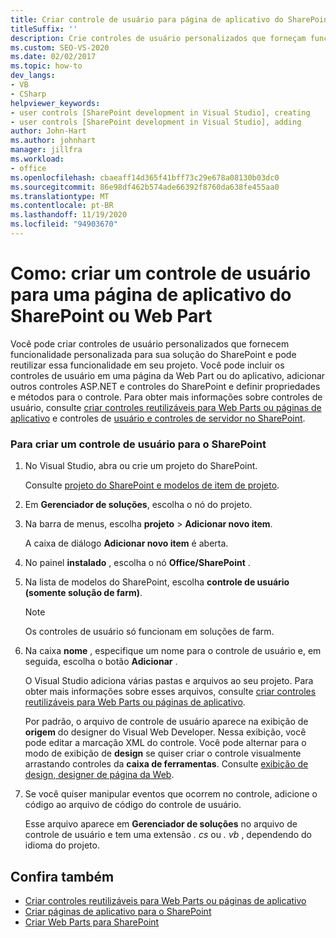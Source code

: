 ```yaml
---
title: Criar controle de usuário para página de aplicativo do SharePoint ou Web Part
titleSuffix: ''
description: Crie controles de usuário personalizados que forneçam funcionalidade personalizada para sua solução do SharePoint e reutilize essa funcionalidade dentro de uma página de aplicativo ou Web Part.
ms.custom: SEO-VS-2020
ms.date: 02/02/2017
ms.topic: how-to
dev_langs:
- VB
- CSharp
helpviewer_keywords:
- user controls [SharePoint development in Visual Studio], creating
- user controls [SharePoint development in Visual Studio], adding
author: John-Hart
ms.author: johnhart
manager: jillfra
ms.workload:
- office
ms.openlocfilehash: cbaeaff14d365f41bff73c29e678a08130b03dc0
ms.sourcegitcommit: 86e98df462b574ade66392f8760da638fe455aa0
ms.translationtype: MT
ms.contentlocale: pt-BR
ms.lasthandoff: 11/19/2020
ms.locfileid: "94903670"
---
```

# <a name="how-to-create-a-user-control-for-a-sharepoint-application-page-or-web-part"></a>Como: criar um controle de usuário para uma página de aplicativo do SharePoint ou Web Part
  Você pode criar controles de usuário personalizados que fornecem funcionalidade personalizada para sua solução do SharePoint e pode reutilizar essa funcionalidade em seu projeto. Você pode incluir os controles de usuário em uma página da Web Part ou do aplicativo, adicionar outros controles ASP.NET e controles do SharePoint e definir propriedades e métodos para o controle. Para obter mais informações sobre controles de usuário, consulte [criar controles reutilizáveis para Web Parts ou páginas de aplicativo](../sharepoint/creating-reusable-controls-for-web-parts-or-application-pages.md) e controles de [usuário e controles de servidor no SharePoint](https://blogs.msdn.microsoft.com/kaevans/2011/04/28/user-controls-and-server-controls-in-sharepoint/).

### <a name="to-create-a-user-control-for-sharepoint"></a>Para criar um controle de usuário para o SharePoint

1. No Visual Studio, abra ou crie um projeto do SharePoint.

     Consulte [projeto do SharePoint e modelos de item de projeto](../sharepoint/sharepoint-project-and-project-item-templates.md).

2. Em **Gerenciador de soluções**, escolha o nó do projeto.

3. Na barra de menus, escolha **projeto**  >  **Adicionar novo item**.

     A caixa de diálogo **Adicionar novo item** é aberta.

4. No painel **instalado** , escolha o nó **Office/SharePoint** .

5. Na lista de modelos do SharePoint, escolha **controle de usuário (somente solução de farm)**.

    > [!NOTE]
    > Os controles de usuário só funcionam em soluções de farm.

6. Na caixa **nome** , especifique um nome para o controle de usuário e, em seguida, escolha o botão **Adicionar** .

     O Visual Studio adiciona várias pastas e arquivos ao seu projeto. Para obter mais informações sobre esses arquivos, consulte [criar controles reutilizáveis para Web Parts ou páginas de aplicativo](../sharepoint/creating-reusable-controls-for-web-parts-or-application-pages.md).

     Por padrão, o arquivo de controle de usuário aparece na exibição de **origem** do designer do Visual Web Developer. Nessa exibição, você pode editar a marcação XML do controle. Você pode alternar para o modo de exibição de **design** se quiser criar o controle visualmente arrastando controles da **caixa de ferramentas**. Consulte [exibição de design, designer de página da Web](/previous-versions/aspnet/ms178149\(v\=vs.100\)).

7. Se você quiser manipular eventos que ocorrem no controle, adicione o código ao arquivo de código do controle de usuário.

     Esse arquivo aparece em **Gerenciador de soluções** no arquivo de controle de usuário e tem uma extensão *. cs* ou *. vb* , dependendo do idioma do projeto.

## <a name="see-also"></a>Confira também
- [Criar controles reutilizáveis para Web Parts ou páginas de aplicativo](../sharepoint/creating-reusable-controls-for-web-parts-or-application-pages.md)
- [Criar páginas de aplicativo para o SharePoint](../sharepoint/creating-application-pages-for-sharepoint.md)
- [Criar Web Parts para SharePoint](../sharepoint/creating-web-parts-for-sharepoint.md)
